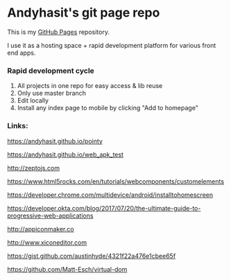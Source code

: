 # Andyhasit's git page repo

This is my [GitHub Pages](https://pages.github.com/) repository.

I use it as a hosting space + rapid development platform for various front end apps.

### Rapid development cycle

1. All projects in one repo for easy access & lib reuse
2. Only use master branch
3. Edit locally
4. Install any index page to mobile by clicking "Add to homepage"

### Links:

https://andyhasit.github.io/pointy

https://andyhasit.github.io/web_apk_test

http://zeptojs.com

https://www.html5rocks.com/en/tutorials/webcomponents/customelements

https://developer.chrome.com/multidevice/android/installtohomescreen

https://developer.okta.com/blog/2017/07/20/the-ultimate-guide-to-progressive-web-applications

http://appiconmaker.co

http://www.xiconeditor.com

https://gist.github.com/austinhyde/4321f22a476e1cbee65f

https://github.com/Matt-Esch/virtual-dom